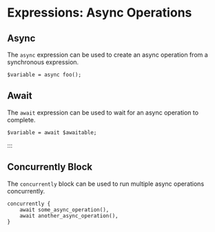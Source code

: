 # Expressions: Async Operations

## Async

The `async` expression can be used to create an async operation from a synchronous expression.

```
$variable = async foo();
```

## Await

The `await` expression can be used to wait for an async operation to complete.

```
$variable = await $awaitable;
```

::: 

## Concurrently Block

The `concurrently` block can be used to run multiple async operations concurrently.

```
concurrently {
    await some_async_operation(),
    await another_async_operation(),
}
```
